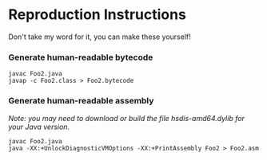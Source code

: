 # Reproduction Instructions

Don't take my word for it, you can make these yourself!

### Generate human-readable bytecode

```
javac Foo2.java
javap -c Foo2.class > Foo2.bytecode
```

### Generate human-readable assembly

_Note: you may need to download or build the file hsdis-amd64.dylib for your Java version._

```
javac Foo2.java
java -XX:+UnlockDiagnosticVMOptions -XX:+PrintAssembly Foo2 > Foo2.asm
```